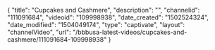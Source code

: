 {
    "title": "Cupcakes and Cashmere",
    "description": "",
    "channelid": "111091684",
    "videoid": "109998938",
    "date_created": "1502524324",
    "date_modified": "1504049174",
    "type": "captivate",
    "layout": "channelVideo",
    "url": "\/bbbusa-latest-videos\/cupcakes-and-cashmere\/111091684-109998938"
}